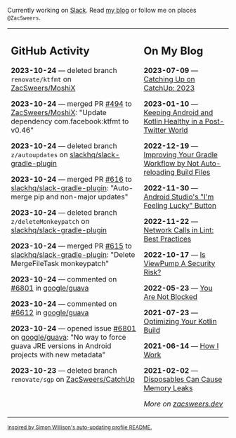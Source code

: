 Currently working on [Slack](https://slack.com/). Read [my blog](https://zacsweers.dev/) or follow me on places `@ZacSweers`.

<table><tr><td valign="top" width="60%">

## GitHub Activity
<!-- githubActivity starts -->
**2023-10-24** — deleted branch `renovate/ktfmt` on [ZacSweers/MoshiX](https://github.com/ZacSweers/MoshiX)

**2023-10-24** — merged PR [#494](https://github.com/ZacSweers/MoshiX/pull/494) to [ZacSweers/MoshiX](https://github.com/ZacSweers/MoshiX): "Update dependency com.facebook:ktfmt to v0.46"

**2023-10-24** — deleted branch `z/autoupdates` on [slackhq/slack-gradle-plugin](https://github.com/slackhq/slack-gradle-plugin)

**2023-10-24** — merged PR [#616](https://github.com/slackhq/slack-gradle-plugin/pull/616) to [slackhq/slack-gradle-plugin](https://github.com/slackhq/slack-gradle-plugin): "Auto-merge pip and non-major updates"

**2023-10-24** — deleted branch `z/deleteMonkeypatch` on [slackhq/slack-gradle-plugin](https://github.com/slackhq/slack-gradle-plugin)

**2023-10-24** — merged PR [#615](https://github.com/slackhq/slack-gradle-plugin/pull/615) to [slackhq/slack-gradle-plugin](https://github.com/slackhq/slack-gradle-plugin): "Delete MergeFileTask monkeypatch"

**2023-10-24** — commented on [#6801](https://github.com/google/guava/issues/6801#issuecomment-1777506885) in [google/guava](https://github.com/google/guava)

**2023-10-24** — commented on [#6612](https://github.com/google/guava/issues/6612#issuecomment-1777490566) in [google/guava](https://github.com/google/guava)

**2023-10-24** — opened issue [#6801](https://github.com/google/guava/issues/6801) on [google/guava](https://github.com/google/guava): "No way to force guava JRE versions in Android projects with new metadata"

**2023-10-23** — deleted branch `renovate/sgp` on [ZacSweers/CatchUp](https://github.com/ZacSweers/CatchUp)
<!-- githubActivity ends -->
</td><td valign="top" width="40%">

## On My Blog
<!-- blog starts -->
**2023-07-09** — [Catching Up on CatchUp: 2023](https://www.zacsweers.dev/catching-up-on-catchup-2023/)

**2023-01-10** — [Keeping Android and Kotlin Healthy in a Post-Twitter World](https://www.zacsweers.dev/keeping-android-healthy/)

**2022-12-19** — [Improving Your Gradle Workflow by Not Auto-reloading Build Files](https://www.zacsweers.dev/improving-your-workflow-by-not-auto-reloading-build-files/)

**2022-11-30** — [Android Studio's "I'm Feeling Lucky" Button](https://www.zacsweers.dev/android-studios-im-feeling-lucky-button/)

**2022-11-22** — [Network Calls in Lint: Best Practices](https://www.zacsweers.dev/network-calls-in-lint-best-practices/)

**2022-10-17** — [Is ViewPump A Security Risk?](https://www.zacsweers.dev/is-viewpump-a-security-risk/)

**2022-05-23** — [You Are Not Blocked](https://www.zacsweers.dev/you-are-not-blocked/)

**2021-07-23** — [Optimizing Your Kotlin Build](https://www.zacsweers.dev/optimizing-your-kotlin-build/)

**2021-06-14** — [How I Work](https://www.zacsweers.dev/how-i-work/)

**2021-02-02** — [Disposables Can Cause Memory Leaks](https://www.zacsweers.dev/disposables-can-cause-memory-leaks/)
<!-- blog ends -->
_More on [zacsweers.dev](https://zacsweers.dev/)_
</td></tr></table>

<sub><a href="https://simonwillison.net/2020/Jul/10/self-updating-profile-readme/">Inspired by Simon Willison's auto-updating profile README.</a></sub>